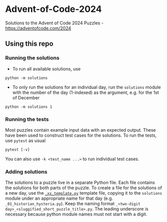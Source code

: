 # Advent-of-Code-2024

Solutions to the Advent of Code 2024 Puzzles - https://adventofcode.com/2024

## Using this repo

### Running the solutions

- To run all available solutions, use

```shell
python -m solutions
```

- To only run the solutions for an individual day, run the `solutions` module with the number of the day (1-indexed) as the argument, e.g. for the 1st of December

```shell
python -m solutions 1
```

### Running the tests

Most puzzles contain example input data with an expected output. These have been used to construct test cases for the solutions.
To run the tests, use `pytest` as usual

```shell
pytest [-v]
```

You can also use `-k <test_name ...>` to run individual test cases.

### Adding solutions

The solutions to a puzzle live in a separate Python file. Each file contains the solutions for both parts of the puzzle.
To create a file for the solutions of a new day, use the [`_xx_template.py`](solutions/_xx_template.py) template file, copying it to the `solutions` module under an appropriate name for that day (e.g. `_01_historian_hysteria.py`).
Keep the naming format `_<two-digit day>_<sluggified_short_puzzle_title>.py`. The leading underscore is necessary because python module names must not start with a digit.
